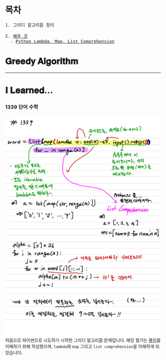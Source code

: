 # 목차
<pre>
1. 그리디 알고리즘 정리  

2. <a href="#learn">배운 것</a>  
  - <a href="#1339">Python Lambda, Map, List Comprehension</a>
</pre>

# 𝐆𝐫𝐞𝐞𝐝𝐲 𝐀𝐥𝐠𝐨𝐫𝐢𝐭𝐡𝐦


---

<a name="learn"></a>
# 𝐈 𝐋𝐞𝐚𝐫𝐧𝐞𝐝...
<a name="1339"></a>
### 1339 단어 수학
![1339](img/1339.png)
처음으로 파이썬으로 시도하기 시작한 그리디 알고리즘 문제입니다. 해당 필기는 [풀이](https://suri78.tistory.com/183)를 이해하기 위해 작성했으며, `lambda`와 `map` 그리고 `list comprehension`을 이해하게 되었습니다.   
